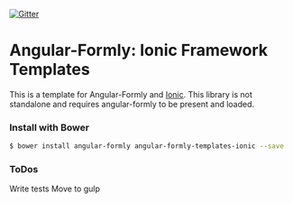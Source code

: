 [![Gitter](https://badges.gitter.im/Join%20Chat.svg)](https://gitter.im/formly-js/angular-formly?utm_source=badge&utm_medium=badge&utm_campaign=pr-badge&utm_content=badge)

# Angular-Formly: Ionic Framework Templates

This is a template for Angular-Formly and [Ionic](http://ionicframework.com/). This library is not standalone and requires angular-formly to be present and loaded.

### Install with Bower

```bash
$ bower install angular-formly angular-formly-templates-ionic --save
```

### ToDos

Write tests
Move to gulp
